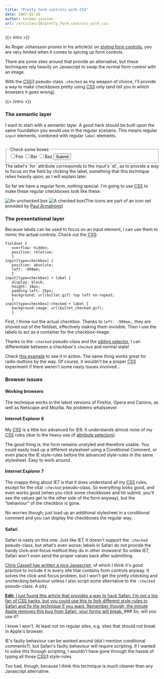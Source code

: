 ```yaml
---
title: "Pretty form controls with CSS"
date: 2007-02-28
author: harmen-janssen
url: /articles/18/pretty_form_controls_with_css
---
```


{{< intro >}}
<p>
As Roger Johansson proves in his article(s) on <a href="http://www.456bereastreet.com/archive/200409/styling_form_controls/" title="See what Roger's got to say">styling form controls</a>, you are very limited when it comes to spicing up form controls.</p>
<p>
There are some sites around that provide an alternative, but these techniques rely heavily on Javascript to swap the normal form control with an image.</p>
<p>With the <abbr title="Cascading Style Sheets"><abbr title="Cascading Style Sheets">CSS</abbr></abbr>3 pseudo-class <code>:checked</code> as my weapon of choice, I'll provide a way to make checkboxes pretty using <abbr title="Cascading Style Sheets"><abbr title="Cascading Style Sheets">CSS</abbr></abbr> only (and tell you in which browsers it goes wrong).</p>
{{< /intro >}}

### The semantic layer

 I want to start with a semantic layer. A good hack should be built upon the same foundation you would use in the regular scenario. This means regular `input` elements, combined with regular `label` elements.

 ```
```
<fieldset> <legend>Check some boxes</legend> <input id="foo_field" name="test[]" type="checkbox" value="foo"></input><label for="foo_field">Foo</label> <input id="bar_field" name="test[]" type="checkbox" value="bar"></input><label for="bar_field">Bar</label> <input id="baz_field" name="test[]" type="checkbox" value="baz"></input><label for="baz_field">Baz</label> <input name="subm" type="submit" value="Submit"></input></fieldset>The label's `for` attribute corresponds to the input's `id`, as to provide a way to focus on the field by clicking the label, something that this technique relies heavily upon, as I will explain later.

So far we have a regular form, nothing special. I'm going to use <abbr title="Cascading Style Sheets"><abbr title="Cascading Style Sheets">CSS</abbr></abbr> to make these regular checkboxes look like these:

 ![An unchecked box](https://www.whatstyle.net/examples/bullet.gif) ![A checked box](https://www.whatstyle.net/examples/bullet_checked.gif)(The icons are part of an icon set provided by [Paul Armstrong](http://paularmstrongdesigns.com))

### The presentational layer

 Because labels can be used to focus on an input element, I can use them to mimic the actual controls. Check out the <abbr title="Cascading Style Sheets"><abbr title="Cascading Style Sheets">CSS</abbr></abbr>:

 ```
fieldset {
	overflow: hidden;
	position: relative;
	}
input[type=checkbox] { 
	position: absolute;
	left: -999em;
	}
input[type=checkbox] + label {
	display: block;
	height: 16px;
	padding-left: 25px;
	background: url(bullet.gif) top left no-repeat;
	}
input[type=checkbox]:checked + label {
	background-image: url(bullet_checked.gif);
	}
```

 First, I throw out the actual checkbox. Thanks to `left: -999em;`, they are shoved out of the fieldset, effectively making them invisible. Then I use the labels to act as a container for the checkbox-image.

 Thanks to the `:checked` pseudo-class and the [sibling selector](http://www.w3.org/TR/REC-CSS2/selector.html#adjacent-selectors), I can differentiate between a checkbox's `checked` and normal state!

Check [this example](http://www.whatstyle.net/examples/checkboxes.php) to see it in action. The same thing works great for radio-buttons by the way. Of course, it wouldn't be a proper <abbr title="Cascading Style Sheets"><abbr title="Cascading Style Sheets">CSS</abbr></abbr> experiment if there weren't some nasty issues involved...

### Browser issues

#### Working browsers

 The technique works in the latest versions of Firefox, Opera and Camino, as well as Netscape and Mozilla. No problems whatsoever.

#### Internet Explorer 6

My <abbr title="Cascading Style Sheets"><abbr title="Cascading Style Sheets">CSS</abbr></abbr> is a little too advanced for IE6. It understands almost none of my <abbr title="Cascading Style Sheets"><abbr title="Cascading Style Sheets">CSS</abbr></abbr> rules (due to the heavy use of [attribute selectors](http://www.w3.org/TR/REC-CSS2/selector.html#attribute-selectors)).

The good thing is; the form remains unstyled and therefore usable. You could easily load up a different stylesheet using a Conditional Comment, or even place the IE style-rules before the advanced style-rules in the same stylesheet. Easy to work around.

#### Internet Explorer 7

The crappy thing about IE7 is that it does understand all my <abbr title="Cascading Style Sheets"><abbr title="Cascading Style Sheets">CSS</abbr></abbr> rules, except for the vital `:checked` pseudo-class. So everything looks good, and even works good (when you click some checkboxes and hit submit, you'll see the values get to the other side of the form anyway), but the "behaviour" of the checkbox is gone.

No worries though; just load up an additional stylesheet in a conditional comment and you can display the checkboxes the regular way.

#### Safari

Safari is nasty on this one. Just like IE7, it doesn't support the `:checked` pseudo-class, but what's even worse; labels in Safari do not provide the handy click-and-focus method they do in other browsers! So unlike IE7, Safari won't even send the proper values back after submitting.

[Chris Cassell has written a nice Javascript](http://www.chriscassell.net/log/2004/12/19/add_label_click.html), of which I think it's good practice to include it in every site that contains form controls anyway. It solves the click-and-focus problem, but I won't get the pretty checking and unchecking behaviour unless I also script some alternative to the `:checked` pseudo-class. A pity.

 <ins datetime="20070228"> **Edit:** I just found [this article](http://www.ibloomstudios.com/article1/) that provides a way to hack Safari. I'm not a big fan of <abbr title="Cascading Style Sheets">CSS</abbr> hacks, but you could use this to fork different style-rules to Safari and fix the technique if you want. Remember though; the minute Apple removes this bug from Safari, your forms will break. </ins>### So, will you use it?

I know I won't. At least not on regular sites, e.g. sites that should not break in Apple's browser.

IE's faulty behaviour can be worked around (did I mention conditional comments?), but Safari's faulty behaviour will require scripting. If I wanted to solve this through scripting, I wouldn't have gone through the hassle of typing all those <abbr title="Cascading Style Sheets"><abbr title="Cascading Style Sheets">CSS</abbr></abbr>3 style-rules.

 Too bad, though, because I think this technique is much cleaner than any Javascript alternative.
